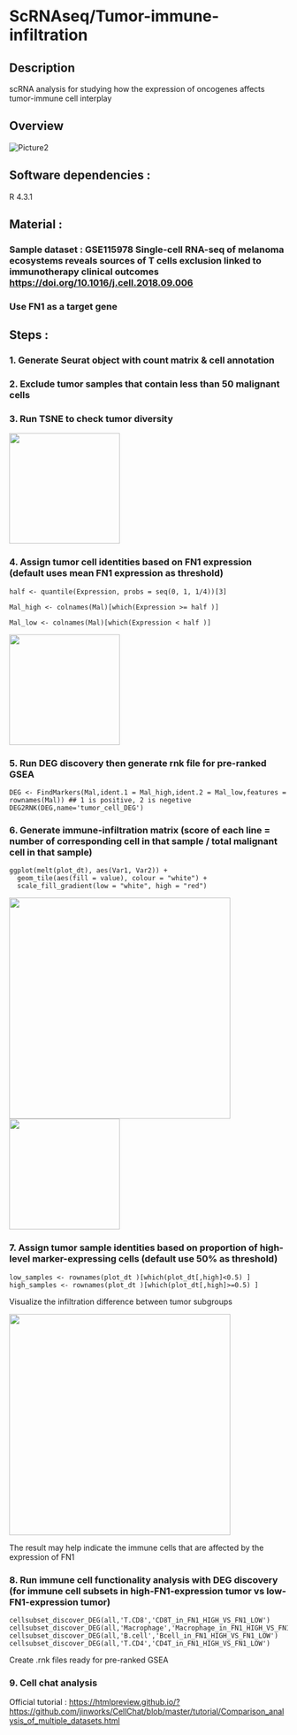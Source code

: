 # ScRNAseq/Tumor-immune-infiltration
## Description
scRNA analysis for studying how the expression of oncogenes affects tumor-immune cell interplay

## Overview

![Picture2](https://github.com/Gico1941/Tumor-Immune-infiltration-discovery/assets/127346166/f734f0cc-8047-4846-95db-835323550cd2)


## Software dependencies :
R 4.3.1


## Material :
### Sample dataset : GSE115978   Single-cell RNA-seq of melanoma ecosystems reveals sources of T cells exclusion linked to immunotherapy clinical outcomes   https://doi.org/10.1016/j.cell.2018.09.006
### Use FN1 as a target gene

## Steps :
### 1. Generate Seurat object with count matrix & cell annotation

### 2. Exclude tumor samples that contain less than 50 malignant cells

### 3. Run TSNE to check tumor diversity 
<img src="https://github.com/Gico1941/Tumor-Immune-infiltration-discovery/assets/127346166/b60b3835-5891-4d98-ad20-764e09cfce9b" width="200" />

### 4. Assign tumor cell identities based on FN1 expression (default uses mean FN1 expression as threshold)
```
half <- quantile(Expression, probs = seq(0, 1, 1/4))[3]

Mal_high <- colnames(Mal)[which(Expression >= half )]

Mal_low <- colnames(Mal)[which(Expression < half )]
```
<img src="https://github.com/Gico1941/Tumor-Immune-infiltration-discovery/assets/127346166/eb430e6a-3cc6-484a-a0b9-58c863c9668b" width="200" />

### 5. Run DEG discovery then generate rnk file for pre-ranked GSEA  
```
DEG <- FindMarkers(Mal,ident.1 = Mal_high,ident.2 = Mal_low,features = rownames(Mal)) ## 1 is positive, 2 is negetive
DEG2RNK(DEG,name='tumor_cell_DEG')
```

### 6. Generate immune-infiltration matrix (score of each line = number of corresponding cell in that sample / total malignant cell in that sample)
```
ggplot(melt(plot_dt), aes(Var1, Var2)) +
  geom_tile(aes(fill = value), colour = "white") +
  scale_fill_gradient(low = "white", high = "red")
```
<img src="https://github.com/Gico1941/Tumor-Immune-infiltration-discovery/assets/127346166/249389bb-ad5f-4729-acab-b6c8c1719bc1" width="400" />

<img src="https://github.com/Gico1941/Tumor-Immune-infiltration-discovery/assets/127346166/16957c15-c59a-43ed-9caa-ffd46ecdfb12" width="200" />




### 7. Assign tumor sample identities based on proportion of high-level marker-expressing cells (default use 50% as threshold)
```
low_samples <- rownames(plot_dt )[which(plot_dt[,high]<0.5) ]
high_samples <- rownames(plot_dt )[which(plot_dt[,high]>=0.5) ]

```
Visualize the infiltration difference between tumor subgroups

<img src="https://github.com/Gico1941/Tumor-Immune-infiltration-discovery/assets/127346166/c01df1a7-40b1-4c9f-9f7d-407cd2a6e4c1" width="400" />

The result may help indicate the immune cells that are affected by the expression of FN1

### 8. Run immune cell functionality analysis with DEG discovery (for immune cell subsets in high-FN1-expression tumor vs low-FN1-expression tumor)
```
cellsubset_discover_DEG(all,'T.CD8','CD8T_in_FN1_HIGH_VS_FN1_LOW')
cellsubset_discover_DEG(all,'Macrophage','Macrophage_in_FN1_HIGH_VS_FN1_LOW')
cellsubset_discover_DEG(all,'B.cell','Bcell_in_FN1_HIGH_VS_FN1_LOW')
cellsubset_discover_DEG(all,'T.CD4','CD4T_in_FN1_HIGH_VS_FN1_LOW')
```
Create .rnk files ready for pre-ranked GSEA

### 9. Cell chat analysis
Official tutorial : https://htmlpreview.github.io/?https://github.com/jinworks/CellChat/blob/master/tutorial/Comparison_analysis_of_multiple_datasets.html
